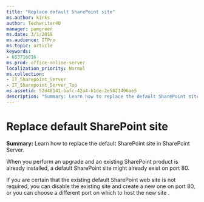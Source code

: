 ```yaml
---
title: "Replace default SharePoint site"
ms.author: kirks
author: Techwriter40
manager: pamgreen
ms.date: 3/1/2018
ms.audience: ITPro
ms.topic: article
keywords:
- 653716016
ms.prod: office-online-server
localization_priority: Normal
ms.collection:
- IT_Sharepoint_Server
- IT_Sharepoint_Server_Top
ms.assetid: 52d48141-bafc-42a4-b1de-2e5823496ae5
description: "Summary: Learn how to replace the default SharePoint site in SharePoint Server."
---
```


# Replace default SharePoint site

 **Summary:** Learn how to replace the default SharePoint site in SharePoint Server. 
  
When you perform an upgrade and an existing SharePoint product is already installed, a default SharePoint site might already exist on port 80.
  
If you are certain that the existing default SharePoint web site is not required, you can disable the existing site and create a new one on port 80, or you can choose a different port on which to host the new site .
  

